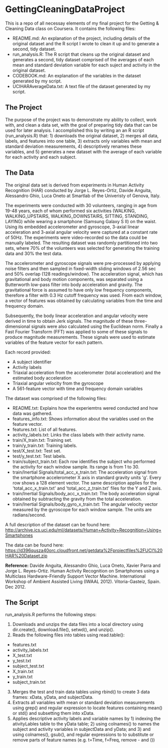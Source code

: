 # GettingCleaningDataProject
This is a repo of all necessay elements of my final project for the Getting & Cleaning Data class on Coursera. It contains the following files:
* README.md: An explanation of the project, including details of the original dataset and the R script I wrote to clean it up and to generate a second, tidy dataset.
* run_analysis.R: The R script that cleans up the original dataset and generates a second, tidy dataset comprised of the averages of each mean and standard deviation variable for each suject and activity in the original dataset.
* CODEBOOK.md: An explanation of the variables in the dataset generated by my script.
* UCIHARAverageData.txt: A text file of the dataset generated by my script.

## The Project
The purpose of the project was to demonstrate my ability to collect, work with, and clean a data set, with the goal of preparing tidy data that can be used for later analysis. I accomplished this by writing an an R script (run_analysis.R) that: 1) downloads the original dataset, 2) merges all data, labels, and features into one table, 3) extracts only variables with mean and standard deviation measurements, 4) descriptively renames these variables, and 5) generates a new dataset with the average of each variable for each activity and each subject.

## The Data
The original data set is derived from experiments in Human Activity Recognition (HAR) conducted by Jorge L. Reyes-Ortiz, Davide Anguita, Alessandro Ghio, Luca Oneto at Smartlab of the Univeristy of Genova, Italy.

The experiments were conducted with 30 volunteers, ranging in age from 19-48 years, each of whom performed six activities (WALKING, WALKING_UPSTAIRS, WALKING_DOWNSTAIRS, SITTING, STANDING, LAYING) while wearing a smartphone (Samsung Galaxy S II) on the waist. Using its embedded accelerometer and gyroscope, 3-axial linear acceleration and 3-axial angular velocity were captured at a constant rate of 50Hz. The experiments were video-recorded so the data could be manually labeled. The resulting dataset was randomly partitioned into two sets, where 70% of the volunteers was selected for generating the training data and 30% the test data. 

The accelerometer and gyroscope signals were pre-processed by applying noise filters and then sampled in fixed-width sliding windows of 2.56 sec and 50% overlap (128 readings/window). The acceleration signal, which has gravitational and body motion components, was separated using a Butterworth low-pass filter into body acceleration and gravity. The gravitational force is assumed to have only low frequency components, therefore a filter with 0.3 Hz cutoff frequency was used. From each window, a vector of features was obtained by calculating variables from the time and frequency domain.

Subsequently, the body linear acceleration and angular velocity were derived in time to obtain Jerk signals. The magnitude of these three-dimensional signals were also calculated using the Euclidean norm. Finally a Fast Fourier Transform (FFT) was applied to some of these signals to produce magnitude measurements. These signals were used to estimate variables of the feature vector for each pattern.

Each record provided:
* A subject identifier
* Activity labels
* Triaxial acceleration from the accelerometer (total acceleration) and the estimated body acceleration
* Triaxial angular velocity from the gyroscope
* A 561-feature vector with time and frequency domain variables

The dataset was comprised of the following files:
* README.txt: Explains how the experiemtns wered conducted and how data was gathered.
* features_info.txt: Shows information about the variables used on the feature vector.
* features.txt: List of all features.
* activity_labels.txt: Links the class labels with their activity name.
* train/X_train.txt: Training set.
* train/y_train.txt: Training labels.
* test/X_test.txt: Test set.
* test/y_test.txt: Test labels.
* train/subject_train.txt: Each row identifies the subject who performed the activity for each window sample. Its range is from 1 to 30. 
* train/Inertial Signals/total_acc_x_train.txt: The acceleration signal from the smartphone accelerometer X axis in standard gravity units 'g'. Every row shows a 128 element vector. The same description applies for the 'total_acc_x_train.txt' and 'total_acc_z_train.txt' files for the Y and Z axis. 
* train/Inertial Signals/body_acc_x_train.txt: The body acceleration signal obtained by subtracting the gravity from the total acceleration. 
* train/Inertial Signals/body_gyro_x_train.txt: The angular velocity vector measured by the gyroscope for each window sample. The units are radians/second. 

A full description of the dataset can be found here:
http://archive.ics.uci.edu/ml/datasets/Human+Activity+Recognition+Using+Smartphones

The data can be found here:
https://d396qusza40orc.cloudfront.net/getdata%2Fprojectfiles%2FUCI%20HAR%20Dataset.zip

**Reference:**  Davide Anguita, Alessandro Ghio, Luca Oneto, Xavier Parra and Jorge L. Reyes-Ortiz. Human Activity Recognition on Smartphones using a Multiclass Hardware-Friendly Support Vector Machine. International Workshop of Ambient Assisted Living (IWAAL 2012). Vitoria-Gasteiz, Spain. Dec 2012.

## The Script
run_analysis.R performs the following steps:
1. Downloads and unzips the data files into a local directory using dir.create(), download.file(), setwd(), and unzip().
2. Reads the following files into tables using read.table():
* features.txt
* activity_labels.txt
* X_test.txt
* y_test.txt
* subject_test.txt
* X_train.txt
* y_train.txt
* subject_train.txt
3. Merges the test and train data tables using rbind() to create 3 data frames: xData, yData, and subjectData.
4. Extracts all variables with mean or standard deviation measurements using grep() and regular expression to locate features containing mean() or std() and subsetting them into xData.
5. Applies descriptive activity labels and variable names by 1) indexing the ativityLables table to the yData table; 2) using colnames() to names the subject and activity variables in subjectData and yData; and 3) and using colnames(), gsub(), and regular expressions to to substitute or remove parts of feature names (e.g. t=Time, f=Freq, remove - and ())
